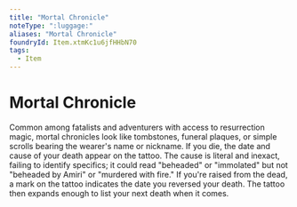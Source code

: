 ```yaml
---
title: "Mortal Chronicle"
noteType: ":luggage:"
aliases: "Mortal Chronicle"
foundryId: Item.xtmKc1u6jfHHbN70
tags:
  - Item
---
```


# Mortal Chronicle

Common among fatalists and adventurers with access to resurrection magic, mortal chronicles look like tombstones, funeral plaques, or simple scrolls bearing the wearer's name or nickname. If you die, the date and cause of your death appear on the tattoo. The cause is literal and inexact, failing to identify specifics; it could read "beheaded" or "immolated" but not "beheaded by Amiri" or "murdered with fire." If you're raised from the dead, a mark on the tattoo indicates the date you reversed your death. The tattoo then expands enough to list your next death when it comes.
